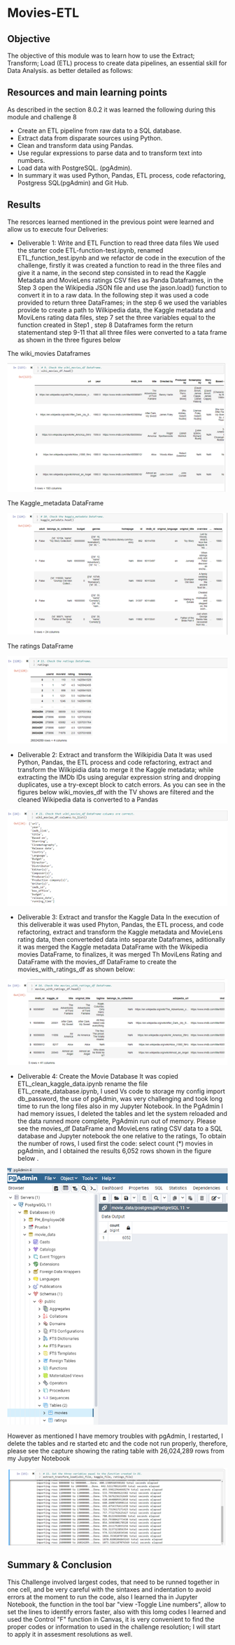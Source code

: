 # Movies-ETL
##  Objective
The objective of this module was to learn how to use the Extract; Transform; Load (ETL) process to create data pipelines, an essential skill for Data Analysis.
as better detailed as follows:
##  Resources and main learning points
As described in the section 8.0.2 it was learned the following during this module and challenge 8
* Create an ETL pipeline from raw data to a SQL database.
* Extract data from disparate sources using Python.
* Clean and transform data using Pandas.
* Use regular expressions to parse data and to transform text into numbers.
* Load data with PostgreSQL.  (pgAdmin).
* In summary it was used Python, Pandas, ETL process, code refactoring, Postgress SQL(pgAdmin) and Git Hub.
##  Results
The resorces learned mentioned in the previous point were learned and allow us to execute four Deliveries:
* Deliverable 1: Write and ETL Function to read three data files 
We used the starter code  ETL-function-test.ipynb, renamed ETL_function_test.ipynb and we refactor de code in the execution of the challenge, firstly it was created a function to read in the three files and give it a name, in the second step consisted in to read the Kaggle Metadata and MovieLens ratings CSV files as Panda Dataframes, in the Step 3 open the Wikipedia JSON file and use the jason.load() function to convert it in to a raw data. In the following step it was used a code provided to return three DataFrames; in the step 6 we used the variables provide to create a path to Wilkipedia data, the Kaggle metadata and MoviLens rating data files, step 7 set the three variables equal to the function created in Step1 , step 8 Dataframes form the return statementand step 9-11 that all three files were converted to a tata frame as shown in the three figures below

The wiki_movies Dataframes

![this is an image](https://github.com/JJF1962/Movies-ETL/blob/main/Resources/The%20wiki_movies_df.PNG)

The Kaggle_metadata DataFrame

![this is an image](https://github.com/JJF1962/Movies-ETL/blob/main/Resources/The%20kaggle_metadata.PNG)

The ratings DataFrame

![this is an image](https://github.com/JJF1962/Movies-ETL/blob/main/Resources/The%20ratings%20Dataframe.PNG)

* Deliverable 2: Extract and transform the Wilkipidia Data
It was used Python, Pandas, the ETL process and code refactoring, extract and transform the Wilkipidia data to merge it the Kaggle metadata; while extracting the IMDb IDs using aregular expression string and dropping duplicates, use a try-except block to catch errors. As you can see in the figures below wiki_movies_df with the TV shows are filtered  and the cleaned Wikipedia data is converted to a Pandas

![this is an image](https://github.com/JJF1962/Movies-ETL/blob/main/Resources/wiki_movies_df.PNG)

* Deliverable 3: Extract and transfor the Kaggle Data
In the execution of this deliverable it was used Phyton, Pandas, the ETL process, and code refactoring, extract and transform the Kaggle metadata and MovieLens rating data, then converteded data into separate Dataframes, aditionally it was merged the Kaggle metadata DataFrame with the Wikipedia movies DataFrame, to finalizes, it was merged  Th MoviLens Rating and DataFrame with the movies_df DataFrame to create the movies_with_ratings_df as shown below:

![this is an image](https://github.com/JJF1962/Movies-ETL/blob/main/Resources/movies_with_ratings_df.PNG)

* Deliverable 4: Create the Movie Database
It was copied  ETL_clean_kaggle_data.ipynb rename the file ETL_create_database.ipynb, I used Vs code to storage my config import db_password, the use of pgAdmin, was very challenging and took long time to run the long files also in my Jupyter Notebook. In the PgAdmin I had memory issues, I deleted the tables and let the system reloaded and the data runned more complete,  PgAdmin run out of memory. 
Please see the movies_df DataFrame and MovieLens rating CSV data to a SQL database and Jupyter notebook the one relative to the ratings, 
To obtain the number of rows, I used first the code: select count (*) movies in pgAdmin, and I obtained the results 6,052 rows shown in the figure below .

![this is an image](https://github.com/JJF1962/Movies-ETL/blob/main/Resources/movies_query.PNG)

However as mentioned I have memory troubles with pgAdmin, I restarted, I delete the tables and re started etc and the code not run properly, therefore, please see the capture showing the rating table with 26,024,289 rows from my Jupyter Notebook 

![this is an image](https://github.com/JJF1962/Movies-ETL/blob/main/Resources/ratings_query.PNG)


##  Summary & Conclusion
This Challenge involved largest codes, that need to be runned together in one cell, and be very careful with the sintaxes and indentation to avoid errors at the moment to run the code, also I learned tha in Jupyter Notebook, the function in the tool bar "view -Toggle Line numbers", allow to set the lines to identify errors faster, also with this lomg codes I learned and used the Control "F" function in Canvas, it is very convenient to find the proper codes or information to used in the challenge resolution; I will start to apply it in assesment resolutions as well.
